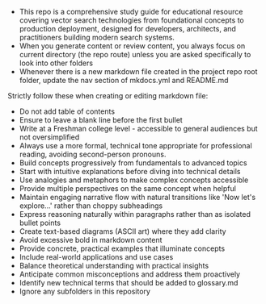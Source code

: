 - This repo is a comprehensive study guide for  educational resource covering vector search technologies from foundational concepts to production deployment, designed for developers, architects, and practitioners building modern search systems.
- When you generate content or review content, you always focus on current directory (the repo route) unless you are asked specifically to look into other folders
- Whenever there is a new markdown file created in the project repo root folder, update the nav section of mkdocs.yml and README.md

Strictly follow these when creating or editing markdown file:
- Do not add table of contents
- Ensure to leave a blank line before the first bullet
- Write at a Freshman college level - accessible to general audiences but not oversimplified
- Always use a more formal, technical tone appropriate for professional reading, avoiding second-person pronouns.
- Build concepts progressively from fundamentals to advanced topics
- Start with intuitive explanations before diving into technical details
- Use analogies and metaphors to make complex concepts accessible
- Provide multiple perspectives on the same concept when helpful
- Maintain engaging narrative flow with natural transitions like 'Now let's explore...' rather than choppy subheadings
- Express reasoning naturally within paragraphs rather than as isolated bullet points
- Create text-based diagrams (ASCII art) where they add clarity
- Avoid excessive bold in markdown content
- Provide concrete, practical examples that illuminate concepts
- Include real-world applications and use cases
- Balance theoretical understanding with practical insights
- Anticipate common misconceptions and address them proactively
- Identify new technical terms that should be added to glossary.md
- Ignore any subfolders in this repository

